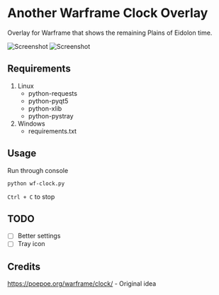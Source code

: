 
Another Warframe Clock Overlay
==============================

Overlay for Warframe that shows the remaining Plains of Eidolon time.

![Screenshot](https://i.imgur.com/IaAFmqV.png)
![Screenshot](https://i.imgur.com/oFrsany.png)

Requirements
----

1. Linux
   - python-requests
   - python-pyqt5
   - python-xlib
   - python-pystray
2. Windows
   - requirements.txt

Usage
----

Run through console

```
python wf-clock.py
```

`Ctrl + C` to stop

TODO
----

- [ ] Better settings
- [ ] Tray icon
  
Credits
----
 
https://poepoe.org/warframe/clock/ - Original idea
